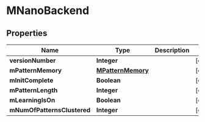 # MNanoBackend

## Properties
Name | Type | Description | Notes
------------ | ------------- | ------------- | -------------
**versionNumber** | **Integer** |  |  [optional]
**mPatternMemory** | [**MPatternMemory**](MPatternMemory.md) |  |  [optional]
**mInitComplete** | **Boolean** |  |  [optional]
**mPatternLength** | **Integer** |  |  [optional]
**mLearningIsOn** | **Boolean** |  |  [optional]
**mNumOfPatternsClustered** | **Integer** |  |  [optional]
